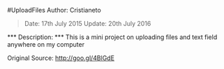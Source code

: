 #UploadFiles
Author: Cristianeto

> Date: 17th July 2015
> Update: 20th July 2016

*** Description: ***
This is a mini project on uploading files and text field anywhere on my computer


Original Source: http://goo.gl/4BlGdE

